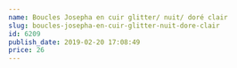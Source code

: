 ```yaml
---
name: Boucles Josepha en cuir glitter/ nuit/ doré clair
slug: boucles-josepha-en-cuir-glitter-nuit-dore-clair
id: 6209
publish_date: 2019-02-20 17:08:49
price: 26
---
```

